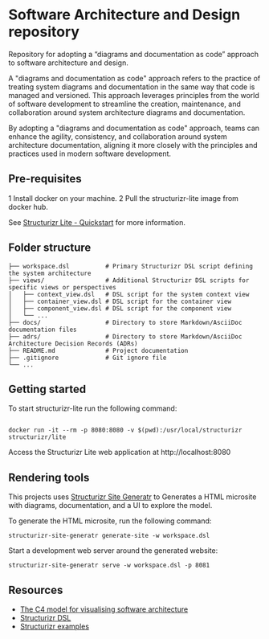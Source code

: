 # Software Architecture and Design repository
Repository for adopting a “diagrams and documentation as code” approach to software architecture and design.

A "diagrams and documentation as code" approach refers to the practice of treating system diagrams and documentation in 
the same way that code is managed and versioned. This approach leverages principles from the world of software 
development to streamline the creation, maintenance, and collaboration around system architecture diagrams and 
documentation.

By adopting a "diagrams and documentation as code" approach, teams can enhance the agility, consistency, 
and collaboration around system architecture documentation, aligning it more closely with the principles and practices 
used in modern software development.

## Pre-requisites
1 Install docker on your machine.
2 Pull the structurizr-lite image from docker hub.

See [Structurizr Lite - Quickstart](https://docs.structurizr.com/lite/quickstart/) for more information.

## Folder structure

```
├── workspace.dsl          # Primary Structurizr DSL script defining the system architecture
├── views/                 # Additional Structurizr DSL scripts for specific views or perspectives
│   ├── context_view.dsl   # DSL script for the system context view
│   ├── container_view.dsl # DSL script for the container view
│   ├── component_view.dsl # DSL script for the component view
│   └── ...
├── docs/                  # Directory to store Markdown/AsciiDoc documentation files
├── adrs/                  # Directory to store Markdown/AsciiDoc Architecture Decision Records (ADRs)
├── README.md              # Project documentation
├── .gitignore             # Git ignore file
└── ...
```
## Getting started
To start structurizr-lite run the following command:

```shell 

docker run -it --rm -p 8080:8080 -v $(pwd):/usr/local/structurizr structurizr/lite
```
Access the Structurizr Lite web application at http://localhost:8080

## Rendering tools

This projects uses [Structurizr Site Generatr](https://github.com/avisi-cloud/structurizr-site-generatr) to Generates a
HTML microsite with diagrams, documentation, and a UI to explore the model.

To generate the HTML microsite, run the following command:

```shell
structurizr-site-generatr generate-site -w workspace.dsl
```
Start a development web server around the generated website:

```shell 
structurizr-site-generatr serve -w workspace.dsl -p 8081
```



## Resources
- [The C4 model for visualising software architecture](https://c4model.com/)
- [Structurizr DSL](https://docs.structurizr.com/dsl)
- [Structurizr examples](https://github.com/structurizr/examples/tree/main)
